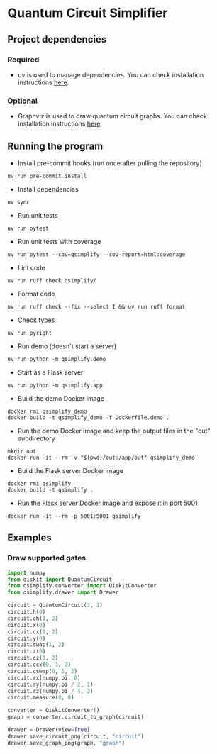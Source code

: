 # Quantum Circuit Simplifier

## Project dependencies

### Required

- uv is used to manage dependencies. You can check installation instructions [here](https://docs.astral.sh/uv/getting-started/installation/).

### Optional

- Graphviz is used to draw quantum circuit graphs. You can check installation instructions [here](https://graphviz.org/download/).

## Running the program

- Install pre-commit hooks (run once after pulling the repository)

```shell
uv run pre-commit install
```

- Install dependencies

```shell
uv sync
```

- Run unit tests

```shell
uv run pytest
```

- Run unit tests with coverage

```shell
uv run pytest --cov=qsimplify --cov-report=html:coverage
```

- Lint code

```shell
uv run ruff check qsimplify/
```

- Format code

```shell
uv run ruff check --fix --select I && uv run ruff format
```

- Check types

```shell
uv run pyright
```

- Run demo (doesn't start a server)

```shell
uv run python -m qsimplify.demo
```

- Start as a Flask server

```shell
uv run python -m qsimplify.app
```

- Build the demo Docker image

```shell
docker rmi qsimplify_demo
docker build -t qsimplify_demo -f Dockerfile.demo .
```

- Run the demo Docker image and keep the output files in the "out" subdirectory

```shell
mkdir out
docker run -it --rm -v "$(pwd)/out:/app/out" qsimplify_demo
```

- Build the Flask server Docker image

```shell
docker rmi qsimplify
docker build -t qsimplify .
```

- Run the Flask server Docker image and expose it in port 5001

```shell
docker run -it --rm -p 5001:5001 qsimplify
```

## Examples

### Draw supported gates

```python
import numpy
from qiskit import QuantumCircuit
from qsimplify.converter import QiskitConverter
from qsimplify.drawer import Drawer

circuit = QuantumCircuit(3, 1)
circuit.h(0)
circuit.ch(1, 2)
circuit.x(0)
circuit.cx(1, 2)
circuit.y(0)
circuit.swap(1, 2)
circuit.z(0)
circuit.cz(1, 2)
circuit.ccx(0, 1, 2)
circuit.cswap(0, 1, 2)
circuit.rx(numpy.pi, 0)
circuit.ry(numpy.pi / 2, 1)
circuit.rz(numpy.pi / 4, 2)
circuit.measure(0, 0)

converter = QiskitConverter()
graph = converter.circuit_to_graph(circuit)

drawer = Drawer(view=True)
drawer.save_circuit_png(circuit, "circuit")
drawer.save_graph_png(graph, "graph")
```
